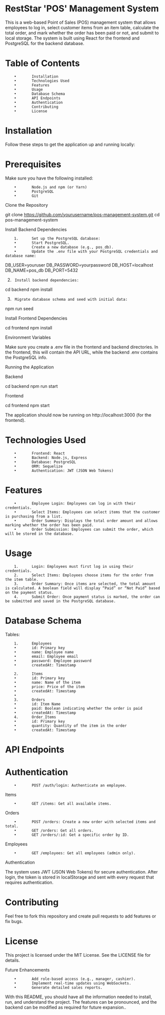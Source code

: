 
# RestStar 'POS' Management System

This is a web-based Point of Sales (POS) management system that allows employees to log in, select customer items from an item table, calculate the total order, and mark whether the order has been paid or not, and submit to local storage. The system is built using React for the frontend and PostgreSQL for the backend database.

# Table of Contents

        •       Installation
        •       Technologies Used
        •       Features
        •       Usage
        •       Database Schema
        •       API Endpoints
        •       Authentication
        •       Contributing
        •       License

# Installation

Follow these steps to get the application up and running locally:

# Prerequisites

Make sure you have the following installed:

        •       Node.js and npm (or Yarn)
        •       PostgreSQL
        •       Git

Clone the Repository

git clone https://github.com/yourusername/pos-management-system.git
cd pos-management-system

Install Backend Dependencies

        1.      Set up the PostgreSQL database:
        •       Start PostgreSQL.
        •       Create a new database (e.g., pos_db).
        •       Update the .env file with your PostgreSQL credentials and database name:

DB_USER=youruser
DB_PASSWORD=yourpassword
DB_HOST=localhost
DB_NAME=pos_db
DB_PORT=5432


  2.      Install backend dependencies:

cd backend
npm install

  3.      Migrate database schema and seed with initial data:

npm run seed

Install Frontend Dependencies

cd frontend
npm install

Environment Variables

Make sure you create a .env file in the frontend and backend directories. In the frontend, this will contain the API URL, while the backend .env contains the PostgreSQL info.

Running the Application

Backend

cd backend
npm run start

Frontend

cd frontend
npm start

The application should now be running on http://localhost:3000 (for the frontend).

# Technologies Used

        •       Frontend: React
        •       Backend: Node.js, Express
        •       Database: PostgreSQL
        •       ORM: Sequelize
        •       Authentication: JWT (JSON Web Tokens)

# Features

        •       Employee Login: Employees can log in with their credentials.
        •       Select Items: Employees can select items that the customer is purchasing from a list.
        •       Order Summary: Displays the total order amount and allows marking whether the order has been paid.
        •       Order Submission: Employees can submit the order, which will be stored in the database.

# Usage

        1.      Login: Employees must first log in using their credentials.
        2.      Select Items: Employees choose items for the order from the item table.
        3.      Order Summary: Once items are selected, the total amount is calculated. A boolean field will display “Paid” or “Not Paid” based on the payment status.
        4.      Submit Order: Once payment status is marked, the order can be submitted and saved in the PostgreSQL database.

# Database Schema

Tables:

        1.      Employees
        •       id: Primary key
        •       name: Employee name
        •       email: Employee email
        •       password: Employee password 
        •       createdAt: Timestamp

        2.      Items
        •       id: Primary key
        •       name: Name of the item
        •       price: Price of the item
        •       createdAt: Timestamp
        •      
        3.      Orders
        •       id: Item Name
        •       paid: Boolean indicating whether the order is paid
        •       createdAt: Timestamp
        4.      Order_Items
        •       id: Primary key
        •       quantity: Quantity of the item in the order
        •       createdAt: Timestamp

# API Endpoints

# Authentication

        •       POST /auth/login: Authenticate an employee.

Items

        •       GET /items: Get all available items.

Orders

        •       POST /orders: Create a new order with selected items and total.
        •       GET /orders: Get all orders.
        •       GET /orders/:id: Get a specific order by ID.

Employees

        •       GET /employees: Get all employees (admin only).

Authentication

The system uses JWT (JSON Web Tokens) for secure authentication. After login, the token is stored in localStorage and sent with every request that requires authentication.

# Contributing

Feel free to fork this repository and create pull requests to add features or fix bugs.

# License

This project is licensed under the MIT License. See the LICENSE file for details.
 
Future Enhancements

        •       Add role-based access (e.g., manager, cashier).
        •       Implement real-time updates using WebSockets.
        •       Generate detailed sales reports.

With this README, you should have all the information needed to install, run, and understand the project. The features can be pronounced, and the backend can be modified as required for future expansion.. 
